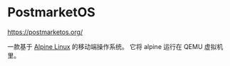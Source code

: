 # PostmarketOS

https://postmarketos.org/

一款基于 [Alpine Linux](./alpine.md) 的移动端操作系统。
它将 alpine 运行在 QEMU 虚拟机里。
